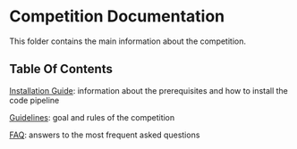 # Competition Documentation #

This folder contains the main information about the competition.

## Table Of Contents ##

[Installation Guide](/INSTALL.md): information about the prerequisites and how to install the code pipeline 

[Guidelines](/GUIDELINES.md): goal and rules of the competition

[FAQ](documentation/FAQ.md): answers to the most frequent asked questions

